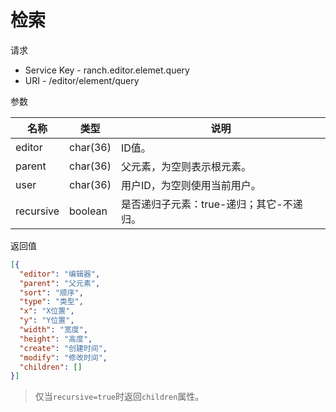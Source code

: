 # 检索

请求
- Service Key - ranch.editor.elemet.query
- URI - /editor/element/query

参数

|名称|类型|说明|
|---|---|---|
|editor|char(36)|ID值。|
|parent|char(36)|父元素，为空则表示根元素。|
|user|char(36)|用户ID，为空则使用当前用户。|
|recursive|boolean|是否递归子元素：true-递归；其它-不递归。|

返回值
```json
[{
  "editor": "编辑器",
  "parent": "父元素",
  "sort": "顺序",
  "type": "类型",
  "x": "X位置",
  "y": "Y位置",
  "width": "宽度",
  "height": "高度",
  "create": "创建时间",
  "modify": "修改时间",
  "children": []
}]
```
> 仅当`recursive=true`时返回`children`属性。